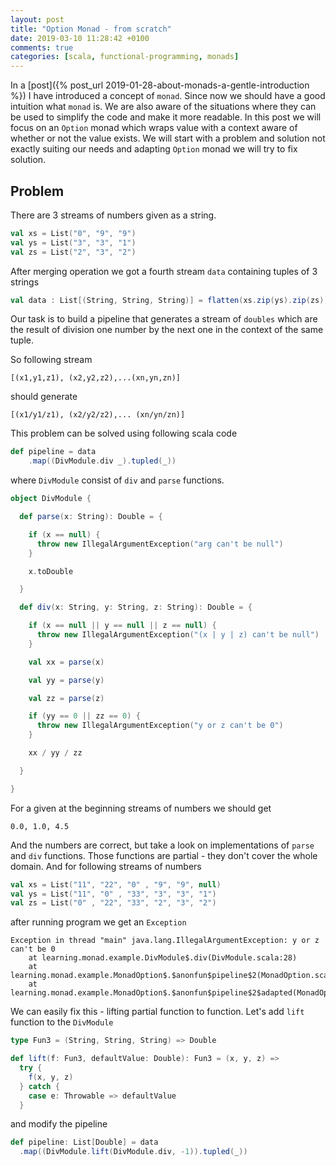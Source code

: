 ```yaml
---
layout: post
title: "Option Monad - from scratch"
date: 2019-03-10 11:28:42 +0100
comments: true
categories: [scala, functional-programming, monads]
---
```


In a [post]({% post_url 2019-01-28-about-monads-a-gentle-introduction %})
I have introduced a concept of `monad`. Since now we should have a good
intuition what `monad` is. We are also aware of the situations where 
they can be used to simplify the code and make it more readable. In this
post we will focus on an `Option` monad which wraps value with a context 
aware of whether or not the value exists. We will start with a problem and solution
not exactly suiting our needs and adapting `Option` monad we will try to fix solution.

## Problem

There are 3 streams of numbers given as a string. 
```scala
val xs = List("0", "9", "9")
val ys = List("3", "3", "1")
val zs = List("2", "3", "2")
```
After merging operation we got a fourth stream `data` containing tuples
of 3 strings 
```scala
val data : List[(String, String, String)] = flatten(xs.zip(ys).zip(zs))
```
Our task is to build a pipeline that generates a stream of `doubles` 
which are the result of division one number by the next one in the 
context of the same tuple.

So following stream
```
[(x1,y1,z1), (x2,y2,z2),...(xn,yn,zn)]
```
should generate
```
[(x1/y1/z1), (x2/y2/z2),... (xn/yn/zn)]
```

This problem can be solved using following scala code
```scala
def pipeline = data
    .map((DivModule.div _).tupled(_))
```

where `DivModule` consist of `div` and `parse` functions. 
```scala
object DivModule {

  def parse(x: String): Double = {

    if (x == null) {
      throw new IllegalArgumentException("arg can't be null")
    }

    x.toDouble

  }

  def div(x: String, y: String, z: String): Double = {

    if (x == null || y == null || z == null) {
      throw new IllegalArgumentException("(x | y | z) can't be null")
    }

    val xx = parse(x)

    val yy = parse(y)

    val zz = parse(z)

    if (yy == 0 || zz == 0) {
      throw new IllegalArgumentException("y or z can't be 0")
    }

    xx / yy / zz

  }

}
```

For a given at the beginning streams of numbers we should get
```
0.0, 1.0, 4.5
``` 
And the numbers are correct, but take a look on implementations of `parse`
and `div` functions. Those functions are partial - they don't cover
the whole domain. And for following streams of numbers 

```scala
val xs = List("11", "22", "0" , "9", "9", null)
val ys = List("11", "0" , "33", "3", "3", "1")
val zs = List("0" , "22", "33", "2", "3", "2")
```

after running program we get an `Exception`
```
Exception in thread "main" java.lang.IllegalArgumentException: y or z can't be 0
	at learning.monad.example.DivModule$.div(DivModule.scala:28)
	at learning.monad.example.MonadOption$.$anonfun$pipeline$2(MonadOption.scala:25)
	at learning.monad.example.MonadOption$.$anonfun$pipeline$2$adapted(MonadOption.scala:25)
```

We can easily fix this - lifting partial function to function. Let's add `lift`
function to the `DivModule`

```scala
type Fun3 = (String, String, String) => Double

def lift(f: Fun3, defaultValue: Double): Fun3 = (x, y, z) =>
  try {
    f(x, y, z)
  } catch {
    case e: Throwable => defaultValue
  }
```

and modify the pipeline
```scala
def pipeline: List[Double] = data
  .map((DivModule.lift(DivModule.div, -1)).tupled(_))
```

